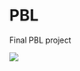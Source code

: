 # PBL
Final PBL project


<img src="https://wpimg.wallstcn.com/f778738c-e4f8-4870-b634-56703b4acafe.gif">
